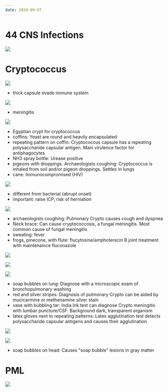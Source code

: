 ```yaml
---
date: 2020-09-07
---
```


# 44 CNS Infections

<!-- CNS infections in HIV patients include.. -->

![](https://photos.thisispiggy.com/file/wikiFiles/X3VIjAi.jpg)

# Cryptococcus

<!-- cryptococcus is, transmission, virulence factor, demographics.. -->

![](https://photos.thisispiggy.com/file/wikiFiles/xq86Z8d.jpg)

- thick capsule evade immune system

![](https://photos.thisispiggy.com/file/wikiFiles/vJwlXyi.jpg)

- meningitis

![](https://photos.thisispiggy.com/file/wikiFiles/U3kgE8S.jpg)

- Egyptian crypt for cryptococcus
- coffins: Yeast are round and heavily encapsulated
- repeating pattern on coffin:  Cryptococcus capsule has a repeating polysaccharide capsular antigen. Main virulence factor for antiphagocytes
- NH3 spray bottle: Urease positive
- pigeons with droppings. Archaeologists coughing: Cryptococcus is inhaled from soil and/or pigeon droppings. Settles in lungs
- cane: Immunocompromised (HIV)

<!-- cryptococcus symptoms, treatment.. -->

![](https://photos.thisispiggy.com/file/wikiFiles/PHJvhfc.jpg)

- different from bacterial (abrupt onset)
- important: raise ICP, risk of herniation

![](https://photos.thisispiggy.com/file/wikiFiles/U3kgE8S.jpg)

- archaeologists coughing: Pulmonary Crypto causes cough and dyspnea
- Neck brace: Can cause cryptococcosis, a fungal meningitis. Most common cause of fungal meningitis
- sweating: fever
- frogs, pinecone, with flute: flucytosine/amphoterecin B joint treatment with maintenaince fluconazole

<!-- cryptococcus diagnosis.. -->

![](https://photos.thisispiggy.com/file/wikiFiles/k37Euim.jpg)

![](https://photos.thisispiggy.com/file/wikiFiles/BYRltcb.jpg)

![](https://photos.thisispiggy.com/file/wikiFiles/U3kgE8S.jpg)

- soap bubbles on lung:  Diagnose with a microscopic exam of bronchopulmonary washing
- red and silver stripes:  Diagnosis of pulmonary Crypto can be aided by mucicarmine or methenamine silver stain
- vase with bubbling tar: India Ink test can diagnose Crypto meningitis with lumbar puncture/CSF. Background dark, transparent organism
- latex gloves next to repeating patterns: Latex agglutination test detects polysaccharide capsular antigens and causes their agglutination

![](https://photos.thisispiggy.com/file/wikiFiles/Q2cMsbR.jpg)

![](https://photos.thisispiggy.com/file/wikiFiles/UTA1OS6.jpg)

- soap bubbles on head:  Causes "soap bubble" lesions in gray matter

# PML

<!-- ignore -->

![](https://photos.thisispiggy.com/file/wikiFiles/Rcolq3t.jpg)
